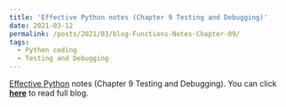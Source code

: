 ```yaml
---
title: 'Effective Python notes (Chapter 9 Testing and Debugging)'
date: 2021-03-12
permalink: /posts/2021/03/blog-Functions-Notes-Chapter-09/
tags:
  - Python coding
  - Testing and Debugging
---
```


[Effective Python](https://effectivepython.com/) notes (Chapter 9 Testing and Debugging). You can click [**here**](https://zhuanlan.zhihu.com/p/356423598) to read full blog.

